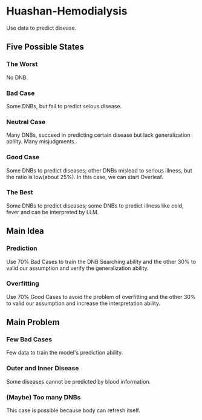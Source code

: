 # Huashan-Hemodialysis
Use data to predict disease.

## Five Possible States
### The Worst
No DNB.
### Bad Case
Some DNBs, but fail to predict seious disease.
### Neutral Case
Many DNBs, succeed in predicting certain disease but lack generalization ability. Many misjudgments.
### Good Case
Some DNBs to predict diseases; other DNBs mislead to serious illness, but the ratio is low(about 25%). In this case, we can start Overleaf.
### The Best
Some DNBs to predict diseases; some DNBs to predict illness like cold, fever and can be interpreted by LLM.

## Main Idea
### Prediction
Use 70% Bad Cases to train the DNB Searching ability and the other 30% to valid our assumption and verify the generalization ability.
### Overfitting
Use 70% Good Cases to avoid the problem of overfitting and the other 30% to valid our assumption and increase the interpretation ability.

## Main Problem
### Few Bad Cases
Few data to train the model's prediction ability.
### Outer and Inner Disease
Some diseases cannot be predicted by blood information.
### (Maybe) Too many DNBs
This case is possible because body can refresh itself.
